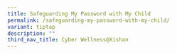 ```yaml
---
title: Safeguarding My Password with My Child
permalink: /safeguarding-my-password-with-my-child/
variant: tiptap
description: ""
third_nav_title: Cyber Wellness@Xishan
---
```

